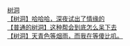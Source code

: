 [树洞](http://tieba.baidu.com/p/3682707737?see_lz=1&pn=)   
[【树洞】哈哈哈，深夜试出了情缘的](http://tieba.baidu.com/p/3682651671?see_lz=1&pn=)   
[【普通的树洞】这种帮会到底怎么呆下去](http://tieba.baidu.com/p/3684623547?see_lz=1&pn=)   
[【树洞】天青色等烟雨，而我在等傻比叽。](http://tieba.baidu.com/p/3682647466?see_lz=1&pn=)   
